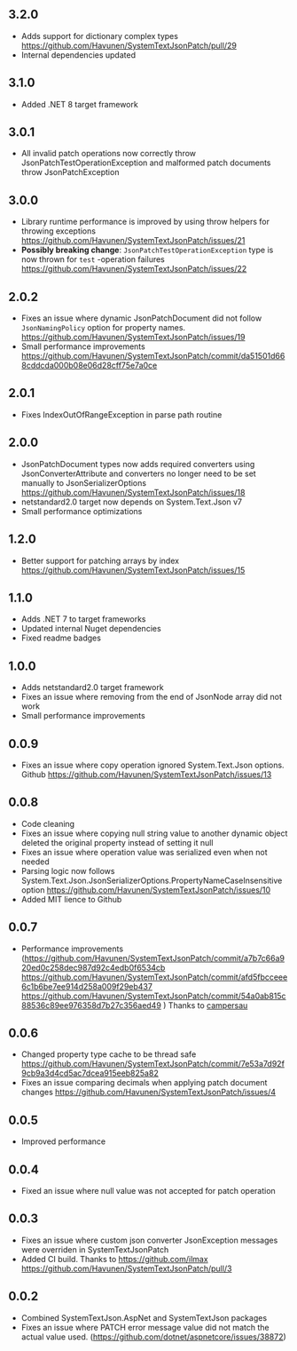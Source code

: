 ## 3.2.0
- Adds support for dictionary complex types https://github.com/Havunen/SystemTextJsonPatch/pull/29
- Internal dependencies updated

## 3.1.0
- Added .NET 8 target framework

## 3.0.1
- All invalid patch operations now correctly throw JsonPatchTestOperationException and malformed patch documents throw JsonPatchException


## 3.0.0
- Library runtime performance is improved by using throw helpers for throwing exceptions https://github.com/Havunen/SystemTextJsonPatch/issues/21
- **Possibly breaking change**: `JsonPatchTestOperationException` type is now thrown for `test` -operation failures https://github.com/Havunen/SystemTextJsonPatch/issues/22


## 2.0.2
- Fixes an issue where dynamic JsonPatchDocument did not follow `JsonNamingPolicy` option for property names. https://github.com/Havunen/SystemTextJsonPatch/issues/19
- Small performance improvements https://github.com/Havunen/SystemTextJsonPatch/commit/da51501d668cddcda000b08e06d28cff75e7a0ce

## 2.0.1
- Fixes IndexOutOfRangeException in parse path routine

## 2.0.0
- JsonPatchDocument types now adds required converters using JsonConverterAttribute and converters no longer need to be set manually to JsonSerializerOptions https://github.com/Havunen/SystemTextJsonPatch/issues/18
- netstandard2.0 target now depends on System.Text.Json v7
- Small performance optimizations

## 1.2.0
- Better support for patching arrays by index https://github.com/Havunen/SystemTextJsonPatch/issues/15

## 1.1.0
- Adds .NET 7 to target frameworks
- Updated internal Nuget dependencies
- Fixed readme badges

## 1.0.0
- Adds netstandard2.0 target framework
- Fixes an issue where removing from the end of JsonNode array did not work
- Small performance improvements

## 0.0.9
- Fixes an issue where copy operation ignored System.Text.Json options. Github https://github.com/Havunen/SystemTextJsonPatch/issues/13

## 0.0.8
- Code cleaning
- Fixes an issue where copying null string value to another dynamic object deleted the original property instead of setting it null
- Fixes an issue where operation value was serialized even when not needed
- Parsing logic now follows System.Text.Json.JsonSerializerOptions.PropertyNameCaseInsensitive option https://github.com/Havunen/SystemTextJsonPatch/issues/10
- Added MIT lience to Github

## 0.0.7
- Performance improvements (https://github.com/Havunen/SystemTextJsonPatch/commit/a7b7c66a920ed0c258dec987d92c4edb0f6534cb https://github.com/Havunen/SystemTextJsonPatch/commit/afd5fbcceee6c1b6be7ee914d258a009f29eb437 https://github.com/Havunen/SystemTextJsonPatch/commit/54a0ab815c88536c89ee976358d7b27c356aed49 ) Thanks to [campersau](https://github.com/campersau)

## 0.0.6
- Changed property type cache to be thread safe https://github.com/Havunen/SystemTextJsonPatch/commit/7e53a7d92f9cb9a3d4cd5ac7dcea915eeb825a82
- Fixes an issue comparing decimals when applying patch document changes https://github.com/Havunen/SystemTextJsonPatch/issues/4

## 0.0.5
- Improved performance

## 0.0.4
- Fixed an issue where null value was not accepted for patch operation

## 0.0.3
- Fixes an issue where custom json converter JsonException messages were overriden in SystemTextJsonPatch
- Added CI build. Thanks to https://github.com/ilmax https://github.com/Havunen/SystemTextJsonPatch/pull/3


## 0.0.2

- Combined SystemTextJson.AspNet and SystemTextJson packages
- Fixes an issue where PATCH error message value did not match the actual value used. (https://github.com/dotnet/aspnetcore/issues/38872)